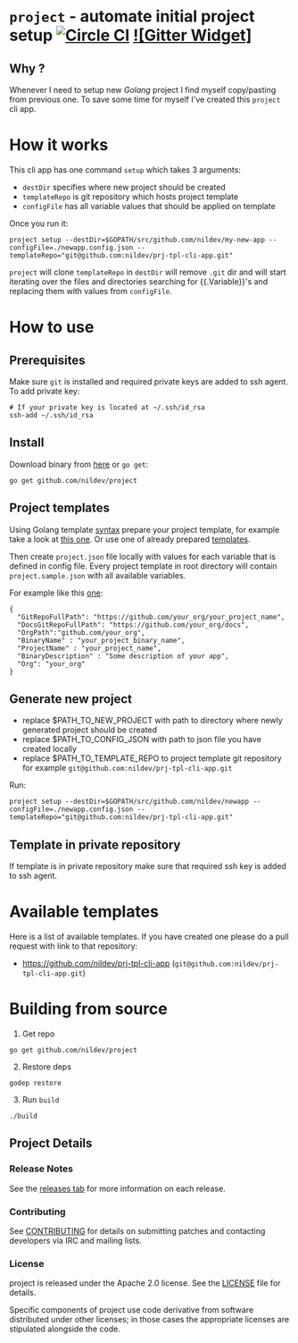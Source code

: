 # `project` - automate initial project setup [![Circle CI](https://circleci.com/gh/nildev/project/tree/master.svg?style=svg&circle-token=5f985f466e03e2f89df778c37ff6c6ab0b370a09)](https://circleci.com/gh/nildev/project/tree/master) [![Gitter Widget]][Gitter]

[Gitter]: https://gitter.im/nildev/project

## Why ?

Whenever I need to setup new *Golang* project I find myself copy/pasting from previous one. To save some time for myself
I've created this `project` cli app. 

# How it works

This cli app has one command `setup` which takes 3 arguments:

 - `destDir` specifies where new project should be created
 - `templateRepo` is git repository which hosts project template
 - `configFile` has all variable values that should be applied on template

Once you run it:

```
project setup --destDir=$GOPATH/src/github.com/nildev/my-new-app --configFile=./newapp.config.json --templateRepo="git@github.com:nildev/prj-tpl-cli-app.git"
```

`project` will clone `templateRepo` in `destDir` will remove `.git` dir and will start iterating over the files and directories
searching for {{.Variable}}'s and replacing them with values from `configFile`.

# How to use

## Prerequisites
 
Make sure `git` is installed and required private keys are added to ssh agent. To add private key:

```
# If your private key is located at ~/.ssh/id_rsa
ssh-add ~/.ssh/id_rsa
```

## Install

Download binary from [here](https://github.com/nildev/project/releases) or `go get`:

```
go get github.com/nildev/project
```

## Project templates

Using Golang template [syntax](https://golang.org/pkg/text/template/) prepare your project template, for example take a look at [this one](https://github.com/nildev/prj-tpl-cli-app).
Or use one of already prepared [templates](https://github.com/nildev/project#available-templates).

Then create `project.json` file locally with values for each variable that is defined in config file. Every project template
in root directory will contain `project.sample.json` with all available variables. 

For example like this [one](https://github.com/nildev/prj-tpl-cli-app/blob/master/project.config.json):

```
{
  "GitRepoFullPath": "https://github.com/your_org/your_project_name",
  "DocsGitRepoFullPath": "https://github.com/your_org/docs",
  "OrgPath":"github.com/your_org",
  "BinaryName" : "your_project_binary_name",
  "ProjectName" : "your_project_name",
  "BinaryDescription" : "Some description of your app",
  "Org": "your_org"
}
```

## Generate new project

- replace $PATH_TO_NEW_PROJECT with path to directory where newly generated project should be created
- replace $PATH_TO_CONFIG_JSON with path to json file you have created locally
- replace $PATH_TO_TEMPLATE_REPO to project template git repository for example `git@github.com:nildev/prj-tpl-cli-app.git`

Run:
```
project setup --destDir=$GOPATH/src/github.com/nildev/newapp --configFile=./newapp.config.json --templateRepo="git@github.com:nildev/prj-tpl-cli-app.git"
```

## Template in private repository

If template is in private repository make sure that required ssh key is added to ssh agent.

# Available templates

Here is a list of available templates.
If you have created one please do a pull request with link to that repository:

 * https://github.com/nildev/prj-tpl-cli-app (`git@github.com:nildev/prj-tpl-cli-app.git`)

# Building from source

1) Get repo

```
go get github.com/nildev/project
```

2) Restore deps

```
godep restore 
```

3) Run `build`

```
./build
```

## Project Details

### Release Notes

See the [releases tab](https://github.com/nildev/project/releases) for more information on each release.

### Contributing

See [CONTRIBUTING](CONTRIBUTING.md) for details on submitting patches and contacting developers via IRC and mailing lists.

### License

project is released under the Apache 2.0 license. See the [LICENSE](LICENSE) file for details.

Specific components of project use code derivative from software distributed under other licenses; in those cases the appropriate licenses are stipulated alongside the code.